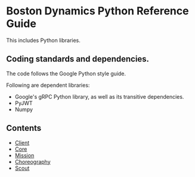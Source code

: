 <!--
Copyright (c) 2023 Boston Dynamics, Inc.  All rights reserved.

Downloading, reproducing, distributing or otherwise using the SDK Software
is subject to the terms and conditions of the Boston Dynamics Software
Development Kit License (20191101-BDSDK-SL).
-->

# Boston Dynamics Python Reference Guide

This includes Python libraries.

## Coding standards and dependencies.

The code follows the Google Python style guide.

Following are dependent libraries:

- Google's gRPC Python library, as well as its transitive dependencies.
- PyJWT
- Numpy

## Contents

- [Client](bosdyn-client/src/bosdyn/client/README.md)
- [Core](bosdyn-core/src/bosdyn/README.md)
- [Mission](bosdyn-mission/src/bosdyn/mission/README.md)
- [Choreography](bosdyn-choreography-client/src/bosdyn/choreography/client/README.md)
- [Scout](bosdyn-scout/src/bosdyn/scout/README.md)

